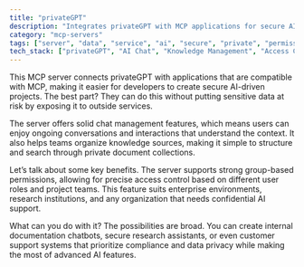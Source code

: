```yaml
---
title: "privateGPT"
description: "Integrates privateGPT with MCP applications for secure AI chat, knowledge management, and group-based permissions."
category: "mcp-servers"
tags: ["server", "data", "service", "ai", "secure", "private", "permissions", "chat management"]
tech_stack: ["privateGPT", "AI Chat", "Knowledge Management", "Access Control", "Document Processing", "MCP-compatible applications"]
---
```


This MCP server connects privateGPT with applications that are compatible with MCP, making it easier for developers to create secure AI-driven projects. The best part? They can do this without putting sensitive data at risk by exposing it to outside services.

The server offers solid chat management features, which means users can enjoy ongoing conversations and interactions that understand the context. It also helps teams organize knowledge sources, making it simple to structure and search through private document collections.

Let’s talk about some key benefits. The server supports strong group-based permissions, allowing for precise access control based on different user roles and project teams. This feature suits enterprise environments, research institutions, and any organization that needs confidential AI support.

What can you do with it? The possibilities are broad. You can create internal documentation chatbots, secure research assistants, or even customer support systems that prioritize compliance and data privacy while making the most of advanced AI features.